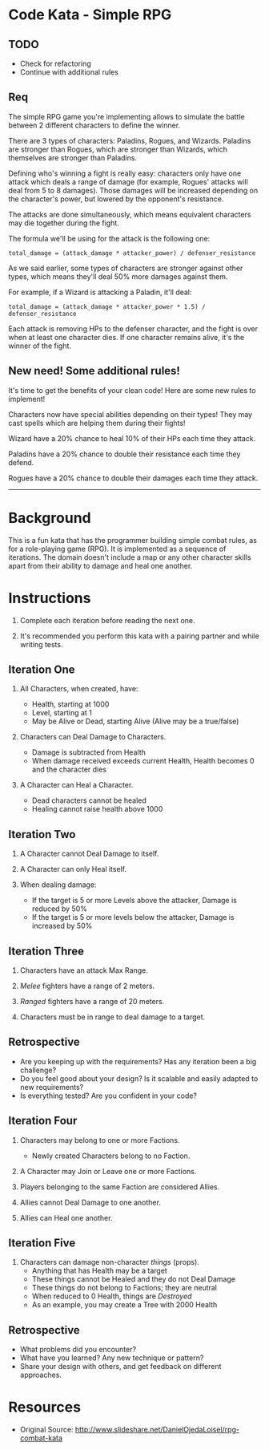 #  Code Kata - Simple RPG

## TODO
* Check for refactoring
* Continue with additional rules

## Req

The simple RPG game you're implementing allows to simulate the battle between 2 different characters to define the winner.

There are 3 types of characters: Paladins, Rogues, and Wizards. Paladins are stronger than Rogues, which are stronger than Wizards, which themselves are stronger than Paladins.

Defining who's winning a fight is really easy: characters only have one attack which deals a range of damage (for example, Rogues' attacks will deal from 5 to 8 damages). Those damages will be increased depending on the character's power, but lowered by the opponent's resistance.

The attacks are done simultaneously, which means equivalent characters may die together during the fight.

The formula we'll be using for the attack is the following one:

```
total_damage = (attack_damage * attacker_power) / defenser_resistance  
```

As we said earlier, some types of characters are stronger against other types, which means they'll deal 50% more damages against them.

For example, if a Wizard is attacking a Paladin, it'll deal:

```
total_damage = (attack_damage * attacker_power * 1.5) / defenser_resistance
```

Each attack is removing HPs to the defenser character, and the fight is over when at least one character dies. If one character remains alive, it's the winner of the fight.

## New need! Some additional rules!

It's time to get the benefits of your clean code! Here are some new rules to implement!

Characters now have special abilities depending on their types! They may cast spells which are helping them during their fights!

Wizard have a 20% chance to heal 10% of their HPs each time they attack.

Paladins have a 20% chance to double their resistance each time they defend.


Rogues have a 20% chance to double their damages each time they attack.


-----------------------------------------------------------

# Background #

This is a fun kata that has the programmer building simple combat rules, as for a role-playing game (RPG). It is implemented as a sequence of iterations. The domain doesn't include a map or any other character skills apart from their ability to damage and heal one another.

# Instructions #

1. Complete each iteration before reading the next one.

1. It's recommended you perform this kata with a pairing partner and while writing tests.

## Iteration One ##

1. All Characters, when created, have:
    - Health, starting at 1000
    - Level, starting at 1
    - May be Alive or Dead, starting Alive (Alive may be a true/false)

1. Characters can Deal Damage to Characters.
    - Damage is subtracted from Health
    - When damage received exceeds current Health, Health becomes 0 and the character dies

1. A Character can Heal a Character.
    - Dead characters cannot be healed
    - Healing cannot raise health above 1000

## Iteration Two ##

1. A Character cannot Deal Damage to itself.

1. A Character can only Heal itself.

1. When dealing damage:
    - If the target is 5 or more Levels above the attacker, Damage is reduced by 50%
    - If the target is 5 or more levels below the attacker, Damage is increased by 50%

## Iteration Three ##

1. Characters have an attack Max Range.

1. *Melee* fighters have a range of 2 meters.

1. *Ranged* fighters have a range of 20 meters.

1. Characters must be in range to deal damage to a target.

## Retrospective ##

- Are you keeping up with the requirements? Has any iteration been a big challenge?
- Do you feel good about your design? Is it scalable and easily adapted to new requirements?
- Is everything tested? Are you confident in your code?

## Iteration Four ##

1. Characters may belong to one or more Factions.
    - Newly created Characters belong to no Faction.

1. A Character may Join or Leave one or more Factions.

1. Players belonging to the same Faction are considered Allies.

1. Allies cannot Deal Damage to one another.

1. Allies can Heal one another.

## Iteration Five ##

1. Characters can damage non-character *things* (props).
    - Anything that has Health may be a target
    - These things cannot be Healed and they do not Deal Damage
    - These things do not belong to Factions; they are neutral
    - When reduced to 0 Health, things are *Destroyed*
    - As an example, you may create a Tree with 2000 Health

## Retrospective ##

- What problems did you encounter?
- What have you learned? Any new technique or pattern?
- Share your design with others, and get feedback on different approaches.

# Resources #

- Original Source: http://www.slideshare.net/DanielOjedaLoisel/rpg-combat-kata
